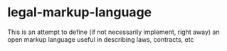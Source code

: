 # legal-markup-language
This is an attempt to define (if not necessarily implement, right away) an open markup language useful in describing laws, contracts, etc
